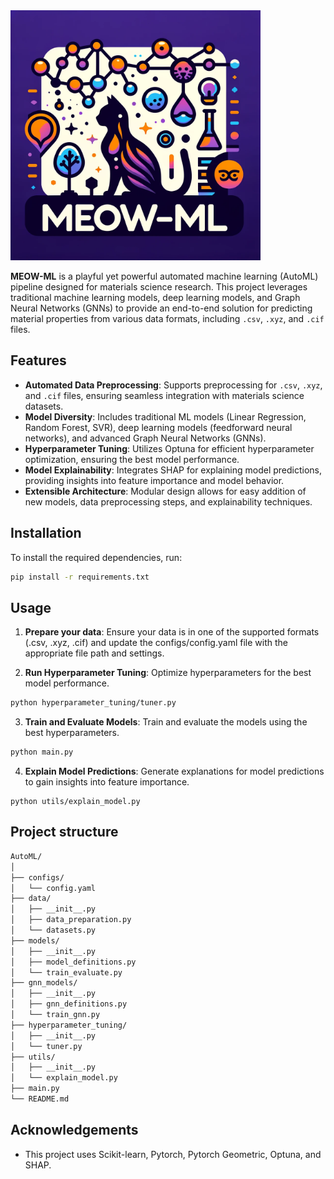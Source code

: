 <img src="https://github.com/hieuadoan/MEOW-ML/blob/main/MEOW-ML.png" alt="Project Logo" width="400"/>

**MEOW-ML** is a playful yet powerful automated machine learning (AutoML) pipeline designed for materials science research. This project leverages traditional machine learning models, deep learning models, and Graph Neural Networks (GNNs) to provide an end-to-end solution for predicting material properties from various data formats, including `.csv`, `.xyz`, and `.cif` files.

## Features

- **Automated Data Preprocessing**: Supports preprocessing for `.csv`, `.xyz`, and `.cif` files, ensuring seamless integration with materials science datasets.
- **Model Diversity**: Includes traditional ML models (Linear Regression, Random Forest, SVR), deep learning models (feedforward neural networks), and advanced Graph Neural Networks (GNNs).
- **Hyperparameter Tuning**: Utilizes Optuna for efficient hyperparameter optimization, ensuring the best model performance.
- **Model Explainability**: Integrates SHAP for explaining model predictions, providing insights into feature importance and model behavior.
- **Extensible Architecture**: Modular design allows for easy addition of new models, data preprocessing steps, and explainability techniques.

## Installation

To install the required dependencies, run:

```sh
pip install -r requirements.txt
```

## Usage
1. **Prepare your data**: Ensure your data is in one of the supported formats (.csv, .xyz, .cif) and update the configs/config.yaml file with the appropriate file path and settings.

2. **Run Hyperparameter Tuning**: Optimize hyperparameters for the best model performance.

```sh
python hyperparameter_tuning/tuner.py
```

3. **Train and Evaluate Models**: Train and evaluate the models using the best hyperparameters.

```sh
python main.py
```

4. **Explain Model Predictions**: Generate explanations for model predictions to gain insights into feature importance.

```
python utils/explain_model.py
```

## Project structure
```sh
AutoML/
│
├── configs/
│   └── config.yaml
├── data/
│   ├── __init__.py
│   ├── data_preparation.py
│   └── datasets.py
├── models/
│   ├── __init__.py
│   ├── model_definitions.py
│   └── train_evaluate.py
├── gnn_models/
│   ├── __init__.py
│   ├── gnn_definitions.py
│   └── train_gnn.py
├── hyperparameter_tuning/
│   ├── __init__.py
│   └── tuner.py
├── utils/
│   ├── __init__.py
│   └── explain_model.py
├── main.py
└── README.md
```

## Acknowledgements
- This project uses Scikit-learn, Pytorch, Pytorch Geometric, Optuna, and SHAP.
